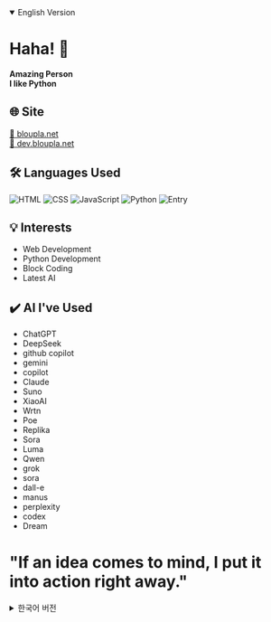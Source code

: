 <!-- --------------------------------------------------------------------- -->
<!-- 1) 영어 버전 (기본으로 열려있음) -->
<details open>
  <summary>English Version</summary>
  
  # Haha! 👋
  
  **Amazing Person**  
  **I like Python**  

  ## 🌐 Site
  [🔗 bloupla.net](https://bloupla.net)<br>
  [🔗 dev.bloupla.net](https://dev.bloupla.net)

  ## 🛠️ Languages Used
  ![HTML](https://img.shields.io/badge/HTML-E34F26?style=flat&logo=html5&logoColor=white)
  ![CSS](https://img.shields.io/badge/CSS-1572B6?style=flat&logo=css3&logoColor=white)
  ![JavaScript](https://img.shields.io/badge/JavaScript-F7DF1E?style=flat&logo=javascript&logoColor=black)
  ![Python](https://img.shields.io/badge/Python-3776AB?style=flat&logo=python&logoColor=white)
  ![Entry](https://img.shields.io/badge/Entry-00AA00?style=flat&logo=entry&logoColor=white)

  ## 💡 Interests
  - Web Development
  - Python Development
  - Block Coding
  - Latest AI

  ## ✔️ AI I've Used
  - ChatGPT
  - DeepSeek
  - github copilot
  - gemini
  - copilot
  - Claude
  - Suno
  - XiaoAI
  - Wrtn
  - Poe
  - Replika
  - Sora
  - Luma
  - Qwen
  - grok
  - sora
  - dall-e
  - manus
  - perplexity
  - codex
  - Dream

  # "If an idea comes to mind, I put it into action right away."

</details>

<!-- --------------------------------------------------------------------- -->
<!-- 2) 한국어 버전 (기본으로 닫혀있음) -->
<details>
  <summary>한국어 버전</summary>
  
  # 하하! 👋
  
  **엄청난 사람**  
  **I like Python**  

  ## 🌐 사이트
  [🔗 bloupla.net](https://bloupla.net)<br>
  [🔗 dev.bloupla.net](https://dev.bloupla.net)

  ## 🛠️ 써본 언어
  ![HTML](https://img.shields.io/badge/HTML-E34F26?style=flat&logo=html5&logoColor=white)
  ![CSS](https://img.shields.io/badge/CSS-1572B6?style=flat&logo=css3&logoColor=white)
  ![JavaScript](https://img.shields.io/badge/JavaScript-F7DF1E?style=flat&logo=javascript&logoColor=black)
  ![Python](https://img.shields.io/badge/Python-3776AB?style=flat&logo=python&logoColor=white)
  ![Entry](https://img.shields.io/badge/Entry-00AA00?style=flat&logo=entry&logoColor=white)

  ## 💡 관심
  - 웹 개발
  - 파이썬 개발
  - 블럭코딩
  - 최신 AI

  ## ✔️ 써본 AI
  - ChatGPT
  - DeepSeek
  - github copilot
  - gemini
  - copilot
  - Claude
  - Suno
  - XiaoAI
  - Wrtn
  - Poe
  - Replika
  - Sora
  - Luma
  - Qwen
  - grok
  - sora
  - dall-e
  - manus
  - perplexity
  - codex
  - Dream

  # "생각나면 바로 실천한다."

</details>
